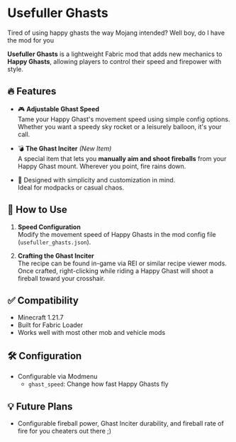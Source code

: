 # Usefuller Ghasts

Tired of using happy ghasts the way Mojang intended? Well boy, do I have the mod for you

**Usefuller Ghasts** is a lightweight Fabric mod that adds new mechanics to **Happy Ghasts**, allowing players to control their speed and firepower with style.

## 🔥 Features

- 🎮 **Adjustable Ghast Speed**  
  Tame your Happy Ghast's movement speed using simple config options. Whether you want a speedy sky rocket or a leisurely balloon, it's your call.

- 💣 **The Ghast Inciter** *(New Item)*  
  A special item that lets you **manually aim and shoot fireballs** from your Happy Ghast mount. Wherever you point, fire rains down.

- 🧪 Designed with simplicity and customization in mind.  
  Ideal for modpacks or casual chaos.

## 🧰 How to Use

1. **Speed Configuration**  
   Modify the movement speed of Happy Ghasts in the mod config file (`usefuller_ghasts.json`).

2. **Crafting the Ghast Inciter**  
   The recipe can be found in-game via REI or similar recipe viewer mods. Once crafted, right-clicking while riding a Happy Ghast will shoot a fireball toward your crosshair.

## ✅ Compatibility

- Minecraft 1.21.7
- Built for Fabric Loader
- Works well with most other mob and vehicle mods

## 🛠️ Configuration

- Configurable via Modmenu
  - `ghast_speed`: Change how fast Happy Ghasts fly

## 💡 Future Plans

- Configurable fireball power, Ghast Inciter durability, and fireball rate of fire for you cheaters out there ;)
